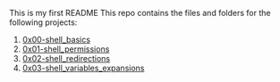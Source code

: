 This is my first README
This repo contains the files and folders for the following projects:
1. [0x00-shell_basics](https://github.com/Stevecmd/alx-system_engineering-devops/tree/master/0x00-shell_basics)
2. [0x01-shell_permissions](https://github.com/Stevecmd/alx-system_engineering-devops/tree/master/0x01-git/0x01-git)
3. [0x02-shell_redirections](https://github.com/Stevecmd/alx-system_engineering-devops/tree/master/0x02-shell_redirections)
4. [0x03-shell_variables_expansions](https://github.com/Stevecmd/alx-system_engineering-devops/tree/master/0x03-shell_variables_expansions)
